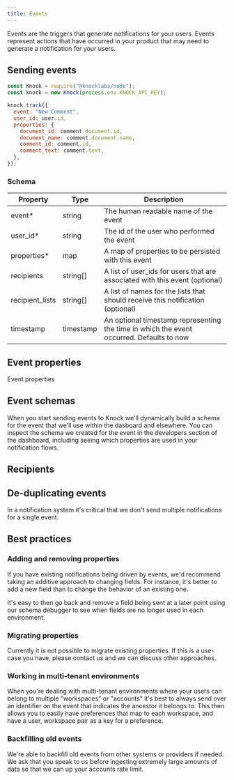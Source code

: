 ```yaml
---
title: Events
---
```


Events are the triggers that generate notifications for your users. Events represent actions
that have occurred in your product that may need to generate a notification for your users.

## Sending events

```js
const Knock = require("@knocklabs/node");
const knock = new Knock(process.env.KNOCK_API_KEY);

knock.track({
  event: "New Comment",
  user_id: user.id,
  properties: {
    document_id: comment.document.id,
    document_name: comment.document.name,
    comment_id: comment.id,
    comment_text: comment.text,
  },
});
```

### Schema

| Property        | Type      | Description                                                                              |
| --------------- | --------- | ---------------------------------------------------------------------------------------- |
| event\*         | string    | The human readable name of the event                                                     |
| user_id\*       | string    | The id of the user who performed the event                                               |
| properties\*    | map       | A map of properties to be persisted with this event                                      |
| recipients      | string[]  | A list of user_ids for users that are associated with this event (optional)              |
| recipient_lists | string[]  | A list of names for the lists that should receive this notification (optional)           |
| timestamp       | timestamp | An optional timestamp representing the time in which the event occurred. Defaults to now |

## Event properties

Event properties

## Event schemas

When you start sending events to Knock we'll dynamically build a schema for the event that we'll
use within the dasboard and elsewhere. You can inspect the schema we created for the event in
the developers section of the dashboard, including seeing which properties are used in your
notification flows.

## Recipients

## De-duplicating events

In a notification system it's critical that we don't send multiple notifications for a single event.

## Best practices

### Adding and removing properties

If you have existing notifications being driven by events, we'd recommend taking an additive approach
to changing fields. For instance, it's better to add a new field than to change the behavior of an
existing one.

It's easy to then go back and remove a field being sent at a later point using our schema debugger
to see when fields are no longer used in each environment.

### Migrating properties

Currently it is not possible to migrate existing properties. If this is a use-case you have, please
contact us and we can discuss other approaches.

### Working in multi-tenant environments

When you're dealing with multi-tenant environments where your users can belong to multiple "workspaces"
or "accounts" it's best to always send over an identifier on the event that indicates the ancestor it
belongs to. This then allows you to easily have preferences that map to each workspace, and have
a user, workspace pair as a key for a preference.

### Backfilling old events

We're able to backfill old events from other systems or providers if needed. We ask that you speak
to us before ingesting extremely large amounts of data so that we can up your accounts rate limit.
